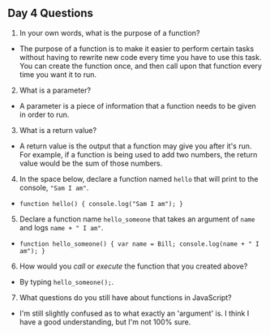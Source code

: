 ## Day 4 Questions

1. In your own words, what is the purpose of a function?
* The purpose of a function is to make it easier to perform certain tasks without having to rewrite new code every time you have to use this task.  You can create the function once, and then call upon that function every time you want it to run.

2. What is a parameter? 
* A parameter is a piece of information that a function needs to be given in order to run.

3. What is a return value?
* A return value is the output that a function may give you after it's run.  For example, if a function is being used to add two numbers, the return value would be the sum of those numbers.

4. In the space below, declare a function named `hello` that will print to the console, `"Sam I am"`.
* `function hello() {
    console.log("Sam I am");
}`

5. Declare a function name `hello_someone` that takes an argument of `name` and logs `name + " I am"`.
* `function hello_someone() {
    var name = Bill;
    console.log(name + " I am");
}`

6. How would you _call_ or _execute_ the function that you created above?
* By typing `hello_someone();`.

7. What questions do you still have about functions in JavaScript?
* I'm still slightly confused as to what exactly an 'argument' is.  I think I have a good understanding, but I'm not 100% sure.